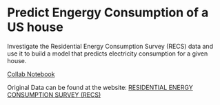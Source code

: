 # Predict Engergy Consumption of a US house
Investigate the Residential Energy Consumption Survey (RECS) data and use it to build a model that predicts electricity consumption for a given house. 

[Collab Notebook](https://github.com/justyntyrrell/predict_energy/blob/main/predict_energy.ipynb)

Original Data can be found at the website: [RESIDENTIAL ENERGY CONSUMPTION SURVEY (RECS)](https://www.eia.gov/consumption/residential/data/2009/index.php?view=microdata)
